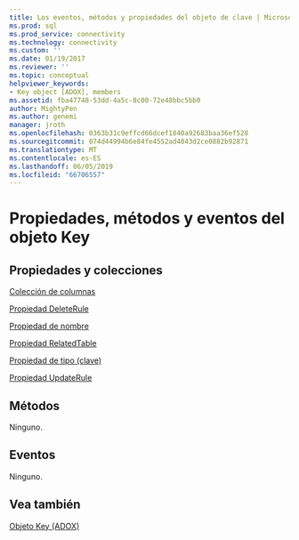 ```yaml
---
title: Los eventos, métodos y propiedades del objeto de clave | Microsoft Docs
ms.prod: sql
ms.prod_service: connectivity
ms.technology: connectivity
ms.custom: ''
ms.date: 01/19/2017
ms.reviewer: ''
ms.topic: conceptual
helpviewer_keywords:
- Key object [ADOX], members
ms.assetid: fba47748-53dd-4a5c-8c00-72e48bbc5bb0
author: MightyPen
ms.author: genemi
manager: jroth
ms.openlocfilehash: 0363b31c9effcd66dcef1840a92683baa36ef528
ms.sourcegitcommit: 074d44994b6e84fe4552ad4843d2ce0882b92871
ms.translationtype: MT
ms.contentlocale: es-ES
ms.lasthandoff: 06/05/2019
ms.locfileid: "66706557"
---
```

# <a name="key-object-properties-methods-and-events"></a>Propiedades, métodos y eventos del objeto Key
## <a name="propertiescollections"></a>Propiedades y colecciones  
 [Colección de columnas](../../../ado/reference/adox-api/columns-collection-adox.md)  
  
 [Propiedad DeleteRule](../../../ado/reference/adox-api/deleterule-property-adox.md)  
  
 [Propiedad de nombre](../../../ado/reference/adox-api/name-property-adox.md)  
  
 [Propiedad RelatedTable](../../../ado/reference/adox-api/relatedtable-property-adox.md)  
  
 [Propiedad de tipo (clave)](../../../ado/reference/adox-api/type-property-key-adox.md)  
  
 [Propiedad UpdateRule](../../../ado/reference/adox-api/updaterule-property-adox.md)  
  
## <a name="methods"></a>Métodos  
 Ninguno.  
  
## <a name="events"></a>Eventos  
 Ninguno.  
  
## <a name="see-also"></a>Vea también  
 [Objeto Key (ADOX)](../../../ado/reference/adox-api/key-object-adox.md)
